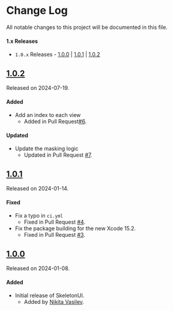 # Change Log
All notable changes to this project will be documented in this file.

#### 1.x Releases
- `1.0.x` Releases - [1.0.0](#100) | [1.0.1](#101) | [1.0.2](#102)

## [1.0.2](https://github.com/space-code/skeleton-ui/releases/tag/1.0.2)
Released on 2024-07-19.

#### Added
- Add an index to each view
  - Added in Pull Request[#6](https://github.com/space-code/skeleton-ui/pull/6).

#### Updated
- Update the masking logic
  - Updated in Pull Request [#7](https://github.com/space-code/skeleton-ui/pull/7).

## [1.0.1](https://github.com/space-code/skeleton-ui/releases/tag/1.0.1)
Released on 2024-01-14.

#### Fixed
- Fix a typo in `ci.yml`
  - Fixed in Pull Request [#4](https://github.com/space-code/skeleton-ui/pull/4).
- Fix the package building for the new Xcode 15.2.
  - Fixed in Pull Request [#3](https://github.com/space-code/skeleton-ui/pull/3).

## [1.0.0](https://github.com/space-code/skeleton-ui/releases/tag/1.0.0)
Released on 2024-01-08.

#### Added
- Initial release of SkeletonUI.
  - Added by [Nikita Vasilev](https://github.com/nik3212).
